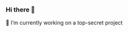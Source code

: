 ### Hi there 👋

<!--
**pierreousset/pierreousset** is a ✨ _special_ ✨ repository because its `README.md` (this file) appears on your GitHub profile.

Here are some ideas to get you started:



- 📫 How to reach me: 
-->

🔭 I’m currently working on a top-secret project



